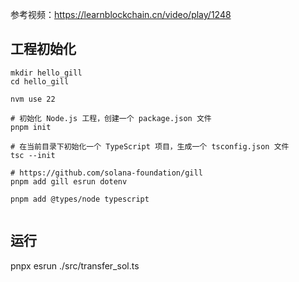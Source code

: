 
参考视频：https://learnblockchain.cn/video/play/1248

## 工程初始化

```
mkdir hello_gill
cd hello_gill

nvm use 22

# 初始化 Node.js 工程，创建一个 package.json 文件
pnpm init

# 在当前目录下初始化一个 TypeScript 项目，生成一个 tsconfig.json 文件
tsc --init 

# https://github.com/solana-foundation/gill
pnpm add gill esrun dotenv 

pnpm add @types/node typescript


```

## 运行


pnpx esrun ./src/transfer_sol.ts


